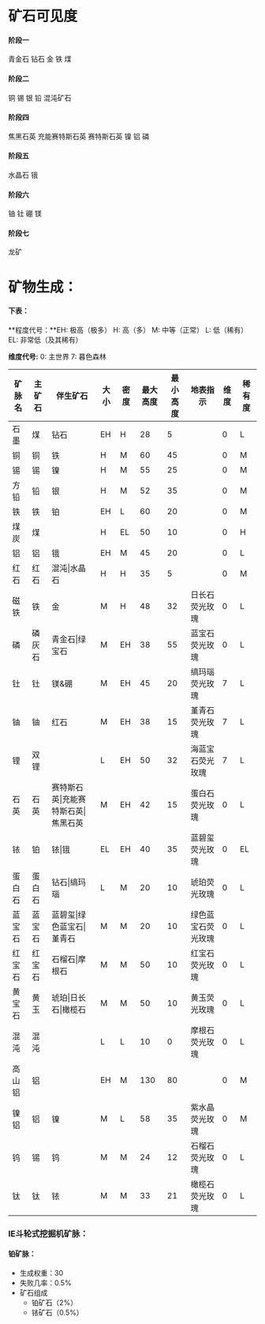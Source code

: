 # 矿石可见度

#### 阶段一

青金石 钻石 金 铁 煤

#### 阶段二

铜 锡 银 铅 混沌矿石

#### 阶段四

焦黑石英 充能赛特斯石英 赛特斯石英 镍 铝 磷

#### 阶段五

水晶石 锇

#### 阶段六

铀 钍 硼 镁

#### 阶段七

龙矿

# 矿物生成：

#### 下表：

**程度代号：**EH: 极高（极多） H: 高（多） M: 中等（正常） L: 低（稀有） EL: 非常低（及其稀有）

**维度代号:** 0: 主世界 7: 暮色森林

| 矿脉名 | 主矿石 | 伴生矿石                             | 大小 | 密度 | 最大高度 | 最小高度 | 地表指示           | 维度 | 稀有度 |
| ------ | ------ | ------------------------------------ | ---- | ---- | -------- | -------- | ------------------ | ---- | ------ |
| 石墨   | 煤     | 钻石                                 | EH   | H    | 28       | 5        |                    | 0    | L      |
| 铜     | 铜     | 铁                                   | H    | M    | 60       | 45       |                    | 0    | M      |
| 锡     | 锡     | 镍                                   | H    | M    | 55       | 25       |                    | 0    | M      |
| 方铅   | 铅     | 银                                   | H    | M    | 52       | 35       |                    | 0    | M      |
| 铁     | 铁     | 铂                                   | EH   | L    | 60       | 20       |                    | 0    | M      |
| 煤炭   | 煤     |                                      | H    | EL   | 50       | 10       |                    | 0    | H      |
| 铝     | 铝     | 锇                                   | EH   | M    | 45       | 20       |                    | 0    | L      |
| 红石   | 红石   | 混沌\|水晶石                         | H    | H    | 35       | 5        |                    | 0    | M      |
| 磁铁   | 铁     | 金                                   | M    | H    | 48       | 32       | 日长石荧光玫瑰     | 0    | L      |
| 磷     | 磷灰石 | 青金石\|绿宝石                       | M    | EH   | 38       | 55       | 蓝宝石荧光玫瑰     | 0    | L      |
| 钍     | 钍     | 镁&硼                                | M    | EH   | 45       | 20       | 缟玛瑙荧光玫瑰     | 7    | L      |
| 铀     | 铀     | 红石                                 | M    | EH   | 38       | 15       | 堇青石荧光玫瑰     | 7    | L      |
| 锂     | 双锂   |                                      | L    | EH   | 50       | 32       | 海蓝宝石荧光玫瑰   | 7    | L      |
| 石英   | 石英   | 赛特斯石英\|充能赛特斯石英\|焦黑石英 | M    | EH   | 42       | 15       | 蛋白石荧光玫瑰     | 0    | L      |
| 铱     | 铂     | 铱\|锇                               | EL   | EH   | 40       | 35       | 蓝碧玺荧光玫瑰     | 0    | EL     |
| 蛋白石 | 蛋白石 | 钻石\|缟玛瑙                         | L    | M    | 20       | 10       | 琥珀荧光玫瑰       | 0    | L      |
| 蓝宝石 | 蓝宝石 | 蓝碧玺\|绿色蓝宝石\|堇青石           | M    | M    | 20       | 10       | 绿色蓝宝石荧光玫瑰 | 0    | L      |
| 红宝石 | 红宝石 | 石榴石\|摩根石                       | M    | M    | 50       | 10       | 红宝石荧光玫瑰     | 0    | L      |
| 黄宝石 | 黄玉   | 琥珀\|日长石\|橄榄石                 | M    | M    | 50       | 10       | 黄玉荧光玫瑰       | 0    | L      |
| 混沌   | 混沌   |                                      | L    | L    | 10       | 0        | 摩根石荧光玫瑰     | 0    | L      |
| 高山铝 | 铝     |                                      | EH   | M    | 130      | 80       |                    | 0    | M      |
| 镍铝   | 铝     | 镍                                   | M    | L    | 58       | 35       | 紫水晶荧光玫瑰     | 0    | M      |
| 钨     | 锡     | 钨                                   | M    | M    | 24       | 12       | 石榴石荧光玫瑰     | 0    | L      |
| 钛     | 钛     | 铱                                   | M    | M    | 33       | 21       | 橄榄石荧光玫瑰     | 0    | L      |

### IE斗轮式挖掘机矿脉：

#### 铂矿脉：

- 生成权重：30
- 失败几率：0.5%
- 矿石组成
  - 铂矿石（2%）
  - 铱矿石（0.5%）